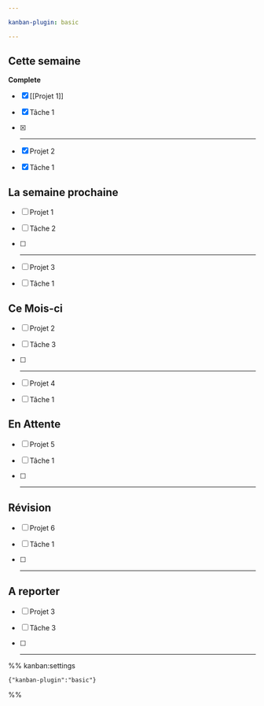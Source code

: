 ```yaml
---

kanban-plugin: basic

---
```


## Cette semaine

**Complete**
- [x] [[Projet 1]]
- [x] Tâche 1
- [x] --------------------------------
- [x] Projet 2
- [x] Tâche 1


## La semaine prochaine

- [ ] Projet 1
- [ ] Tâche 2
- [ ] --------------------------------
- [ ] Projet 3
- [ ] Tâche 1


## Ce Mois-ci

- [ ] Projet 2
- [ ] Tâche 3
- [ ] --------------------------------
- [ ] Projet 4
- [ ] Tâche 1


## En Attente

- [ ] Projet 5
- [ ] Tâche 1
- [ ] --------------------------------


## Révision

- [ ] Projet 6
- [ ] Tâche 1
- [ ] --------------------------------


## A reporter

- [ ] Projet 3
- [ ] Tâche 3
- [ ] --------------------------------




%% kanban:settings
```
{"kanban-plugin":"basic"}
```
%%